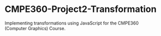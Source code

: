 # CMPE360-Project2-Transformation
Implementing transformations using JavaScript for the CMPE360 (Computer Graphics) Course.
